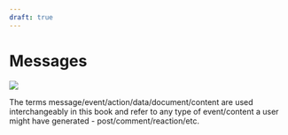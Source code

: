 ```yaml
---
draft: true
---
```


# Messages

<div style={{textAlign: "center"}}>
    <img src="https://png.pngitem.com/pimgs/s/207-2073499_translate-platform-from-english-to-spanish-work-in.png"/>
</div>

The terms message/event/action/data/document/content are used interchangeably in this book and refer to any type of event/content a user might have generated - post/comment/reaction/etc.

<!-- TODO: take stuff form the other messages.md doc

signal/noise ratio - message types & why we shouldn't wait for AI classification

- fallback/default presentation/rendering - how to display content if an application doesn't support a new activity type

tag type: disprove/correct - to combat misinformation & help crowdsource truth?

Why Headjack won't fall victim to stagnation and being stuck in time with this open standard and sort-of federation
https://signal.org/blog/the-ecosystem-is-moving/
- because messages will have default renderability
- because you'll always be able to click on items that your application cannot display properly and go to the application that produced them and see them properly

message type/format: price predictions with percentage possibilities, so that later reputations can be plotted based on the message type

tag type idea: prediction, and later with oracles credibility & track records could be automated

summary message type - not just for changing the headline but also crowd-sourcing the summary of something

Announcement type

Pluggable visualization of different message types - configurable with styling


on editing messages:
https://twitter.com/VitalikButerin/status/1575890520403869696



if message headers (where the URI is) also contain the content hash then one service could save only the headers & blob merkle tree without the content and then other apps that don't want to store that data but store only the actual contents could request the blob merkle proofs for a given URI
we can have a 1-of-n storage for these proofs



https://en.wikipedia.org/wiki/Resource_Description_Framework
https://en.wikipedia.org/wiki/RDFa



https://spec.dsnp.org/DSNP/Announcements.html

- protobuf (protocol buffers) for message types?
- flatbuffers?
    https://en.wikipedia.org/wiki/FlatBuffers
- apache thrift? https://thrift.apache.org/
https://github.com/farcasterxyz/hub/issues/430
https://twitter.com/varunsrin/status/1617294606651260930



https://www.blockchaincommons.com/introduction/Envelope-Intro/
Introduction to Envelopes
https://www.youtube.com/watch?v=tQ9SPek0mnI
Introduction to Gordian Envelope
https://www.youtube.com/watch?v=OcnpYqHn8NQ
Gordian Envelope Diffing
https://www.youtube.com/watch?v=kXk_XTACqh8
Gordian Architecture: Why CBOR?
https://www.youtube.com/watch?v=uoD5_Vr6qzw

https://www.blockchaincommons.com/introduction/Why-CBOR/
https://docs.rs/dcbor/latest/dcbor/
https://www.google.com/search?q=CBOR&oq=CBOR&aqs=chrome..69i57j46i199i465i512j0i512l3j0i10i512j0i512l4.132j0j7&sourceid=chrome&ie=UTF-8

if we merkleize messages by words we could then quote parts of long documents with proofs that the partial quotes are indeed part of the original files

Farcaster Messages
https://hackmd.io/@farcasterxyz/ry2ff0lEj


Activity Streams formats?
https://spec.dsnp.org/ActivityContent/Overview.html



revisions of messages (edit/delete)
https://github.com/regular/ssb-revisions

New polling/info contribution ways
polling message type

TODO: look at Data models in ceramic!

“pit X vs Y”

shortcuts/links/references?

tombstone message
https://spec.dsnp.org/DSNP/Identity.html#retroactive-revocation-of-delegation

subreddits would be implemented by a special message type with a tag for the subreddit that people are posting into

updates to old post...
    - how would old unique URLs to the original posts get updated?
multiple edit events in parallel to the same original message? a fork? :|



update to post - as a diff, with different kinds of diff algos?

dislike button/protocol/spec? ⇒ reactions

https://en.wikipedia.org/wiki/Ontology_(information_science)
https://en.wikipedia.org/wiki/Web_Ontology_Language
https://en.wikipedia.org/wiki/Concept_map
https://en.wikipedia.org/wiki/Semantic_network

https://en.wikipedia.org/wiki/Resource_Description_Framework

https://en.wikipedia.org/wiki/Microformat

https://en.wikipedia.org/wiki/Media_type

Post/rt/tag/mention/comment/quote/reply

concern: message standards...

https://schema.org/

https://en.wikipedia.org/wiki/Data_model

new types of messages get an on-chain ID so subscriptions are integer-based


messages contain their URIs and also a local timestamp - although that could be spoofed. It is however useful for ordering things in certain cases

also contain the current block height in addition to a unix timestamp

- not yet anchored content from one application can refer to other not yet anchored content from another application and then the anchors could be in such an order that an event references another event in a future block (because apps can share activity before it being anchored).
    - could this problem be ignored?




the <application_id>/<application_nonce> is embedded in a message that's being signed through an application/IDM such that it cannot suffer from a replay attack

- if a reply message has the URI to the original in non canonical form it would be harder for infrastructure to match those - it would have to translate the string URI to a number URI


Message type about binding something to a financial blockchain and making it illegal for the original creator to make a delete message - all exchange of ownership happens on the financial chain


- look into serialization formats & SSZ: https://twitter.com/varunsrin/status/1580710315175530496


message type: amplification - a type of proposal for others to follow someone as well
https://hackmd.io/IP-8snyMQfOGxV3LUjlJbA


https://ctzn.network/schemas
https://github.com/bluelinklabs/ctzn/tree/master/schemas



https://en.wikipedia.org/wiki/JSON-LD

constraints for messages - cannot be edited/deleted from another application? or it can?

https://atproto.com/guides/lexicon



open graph?
https://ogp.me/




-->
